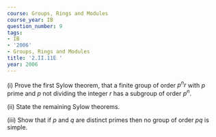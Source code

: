 ```yaml
---
course: Groups, Rings and Modules
course_year: IB
question_number: 9
tags:
- IB
- '2006'
- Groups, Rings and Modules
title: '2.II.11E '
year: 2006
---
```



(i) Prove the first Sylow theorem, that a finite group of order $p^{n} r$ with $p$ prime and $p$ not dividing the integer $r$ has a subgroup of order $p^{n}$.

(ii) State the remaining Sylow theorems.

(iii) Show that if $p$ and $q$ are distinct primes then no group of order $p q$ is simple.